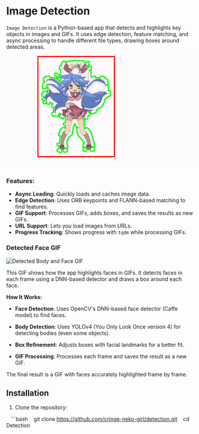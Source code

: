 # Image Detection

`Image Detection` is a Python-based app that detects and highlights key objects in images and GIFs. It uses edge detection, feature matching, and async processing to handle different file types, drawing boxes around detected areas.

![Detected GIF](Testing/images/detected.gif)

### Features:
- **Async Loading**: Quickly loads and caches image data.
- **Edge Detection**: Uses ORB keypoints and FLANN-based matching to find features.
- **GIF Support**: Processes GIFs, adds boxes, and saves the results as new GIFs.
- **URL Support**: Lets you load images from URLs.
- **Progress Tracking**: Shows progress with `tqdm` while processing GIFs.

### Detected Face GIF

![Detected Body and Face GIF](Testing/images/processed_media.gif)

This GIF shows how the app highlights faces in GIFs. It detects faces in each frame using a DNN-based detector and draws a box around each face.

**How It Works:**
- **Face Detection**: Uses OpenCV's DNN-based face detector (Caffe model) to find faces.
- **Body Detection**: Uses YOLOv4 (You Only Look Once version 4) for detecting bodies (even some objects).

- **Box Refinement**: Adjusts boxes with facial landmarks for a better fit.
- **GIF Processing**: Processes each frame and saves the result as a new GIF.

The final result is a GIF with faces accurately highlighted frame by frame.

## Installation

1. Clone the repository:

   ```bash
   git clone https://github.com/cringe-neko-girl/detection.git
   cd Detection
